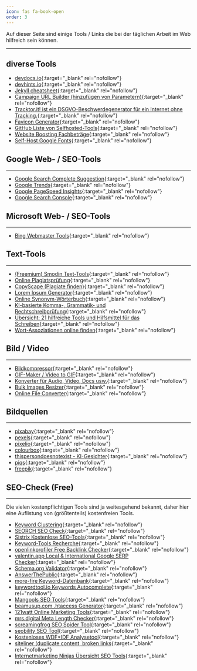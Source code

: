 ```yaml
---
icon: fas fa-book-open
order: 3
---
```


Auf dieser Seite sind einige Tools / Links die bei der täglichen Arbeit im Web hilfreich sein können.

-----

## diverse Tools

* [devdocs.io](https://devdocs.io/){:target="_blank" rel="nofollow"}
* [devhints.io](https://devhints.io/){:target="_blank" rel="nofollow"}
* [Jekyll cheatsheet](https://devhints.io/jekyll){:target="_blank" rel="nofollow"}
* [Campaign URL Builder (hinzufügen von Parametern)](https://ga-dev-tools.web.app/campaign-url-builder/){:target="_blank" rel="nofollow"}
* [Tracktor.it! ist ein DSGVO-Beschwerdegenerator für ein Internet ohne Tracking.](https://tracktor.it/){:target="_blank" rel="nofollow"}
* [Favicon Generator](https://realfavicongenerator.net/){:target="_blank" rel="nofollow"}
* [GitHub Liste von Selfhosted-Tools](https://github.com/awesome-selfhosted/awesome-selfhosted){:target="_blank" rel="nofollow"}
* [Website Boosting Fachbeträge](https://www.websiteboosting.com/artikel.html){:target="_blank" rel="nofollow"}
* [Self-Host Google Fonts](https://gwfh.mranftl.com/fonts){:target="_blank" rel="nofollow"}

## Google Web- / SEO-Tools

-----

* [Google Search Complete Suggestion](https://google.com/complete/search?output=toolbar&q=[keyword]){:target="_blank" rel="nofollow"}
* [Google Trends](https://trends.google.de/trends/){:target="_blank" rel="nofollow"}
* [Google PageSpeed Insights](https://pagespeed.web.dev/?hl=de){:target="_blank" rel="nofollow"}
* [Google Search Console](https://search.google.com/search-console){:target="_blank" rel="nofollow"}

## Microsoft Web- / SEO-Tools

-----

* [Bing Webmaster Tools](https://www.bing.com/webmasters/about){:target="_blank" rel="nofollow"}

## Text-Tools

-----

* [(Freemium) Smodin Text-Tools](https://smodin.io/de/){:target="_blank" rel="nofollow"}
* [Online Plagiatsprüfung](https://www.plagscan.com/){:target="_blank" rel="nofollow"}
* [CopyScape (Plagiate finden)](https://www.copyscape.com/){:target="_blank" rel="nofollow"}
* [Lorem Ipsum Generator](https://loremipsum.de/){:target="_blank" rel="nofollow"}
* [Online Synonym-Wörterbuch](https://synonyme.woxikon.de/synonymliste){:target="_blank" rel="nofollow"}
* [KI-basierte Komma-, Grammatik- und Rechtschreibprüfung](https://languagetool.org/de/){:target="_blank" rel="nofollow"}
* [Übersicht: 21 hilfreiche Tools und Hilfsmittel für das Schreiben](https://www.brandwatch.com/de/blog/tools-schreiben/){:target="_blank" rel="nofollow"}
* [Wort-Assoziationen online finden](https://wordassociations.net/de/){:target="_blank" rel="nofollow"}

## Bild / Video

-----

* [Bildkompressor](https://compressor.io/){:target="_blank" rel="nofollow"}
* [GIF-Maker / Video to GIF](https://ezgif.com/){:target="_blank" rel="nofollow"}
* [Konverter für Audio, Video, Docs usw.](https://convertio.co/de/){:target="_blank" rel="nofollow"}
* [Bulk Images Resizer](https://www.birme.net/){:target="_blank" rel="nofollow"}
* [Online File Converter](https://cloudconvert.com/){:target="_blank" rel="nofollow"}

## Bildquellen

-----

* [pixabay](https://pixabay.com/){:target="_blank" rel="nofollow"}
* [pexels](https://www.pexels.com/de-de/){:target="_blank" rel="nofollow"}
* [pixelio](https://www.pixelio.de/){:target="_blank" rel="nofollow"}
* [colourbox](https://www.colourbox.de/){:target="_blank" rel="nofollow"}
* [thispersondoesnotexist - KI-Gesichter](https://thispersondoesnotexist.com/){:target="_blank" rel="nofollow"}
* [piqs](https://www.piqs.de/){:target="_blank" rel="nofollow"}
* [freepik](https://www.freepik.com/){:target="_blank" rel="nofollow"}

## SEO-Check (Free)

-----

Die vielen kostenpflichtigen Tools sind ja weitesgehend bekannt, daher hier eine Auflistung von (größtenteils) kostenfreien Tools.

* [Keyword Clustering](https://clusterkeywords.com/){:target="_blank" rel="nofollow"}
* [SEORCH SEO Check](https://seorch.de/){:target="_blank" rel="nofollow"}
* [Sistrix Kostenlose SEO-Tools](https://www.sistrix.de/kostenlose-tools/){:target="_blank" rel="nofollow"}
* [Keyword-Tools Recherche](https://www.keyword-tools.org/){:target="_blank" rel="nofollow"}
* [openlinkprofiler Free Backlink Checker](hhttps://openlinkprofiler.org/){:target="_blank" rel="nofollow"}
* [valentin.app Local & International Google SERP Checker](https://valentin.app/){:target="_blank" rel="nofollow"}
* [Schema.org Validator](https://validator.schema.org/){:target="_blank" rel="nofollow"}
* [AnswerThePublic](https://answerthepublic.com/){:target="_blank" rel="nofollow"}
* [more-fire Keyword-Datenbank](https://www.more-fire.com/tools/keyword-datenbank/){:target="_blank" rel="nofollow"}
* [keywordtool.io Keywords Autocomplete](https://keywordtool.io/){:target="_blank" rel="nofollow"}
* [Mangools SEO Tools](https://mangools.com/kwfinder/){:target="_blank" rel="nofollow"}
* [beamusup.com .htaccess Generator](https://beamusup.com/generate-htaccess/){:target="_blank" rel="nofollow"}
* [121watt Online Marketing Tools](https://www.121watt.de/online-marketing-tools/#keyword-tools){:target="_blank" rel="nofollow"}
* [mrs.digital Meta Length Checker](https://mrs.digital/tools/meta-length-checker/){:target="_blank" rel="nofollow"}
* [screamingfrog SEO Spider Tool](https://www.screamingfrog.co.uk/){:target="_blank" rel="nofollow"}
* [seobility SEO Tool](https://www.seobility.net/de/){:target="_blank" rel="nofollow"}
* [Kostenloses WDF*IDF Analysetool](https://www.wdfidf-tool.com/){:target="_blank" rel="nofollow"}
* [siteliner (duplicate content, broken links](https://www.siteliner.com/){:target="_blank" rel="nofollow"}
* [Internetmarketing Ninjas Übersicht SEO Tools](https://www.internetmarketingninjas.com/tools/){:target="_blank" rel="nofollow"}